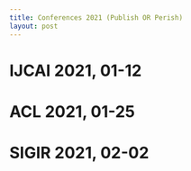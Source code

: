 ```yaml
---
title: Conferences 2021 (Publish OR Perish)
layout: post
---
```

# IJCAI 2021, 01-12
# ACL 2021, 01-25
# SIGIR 2021, 02-02

